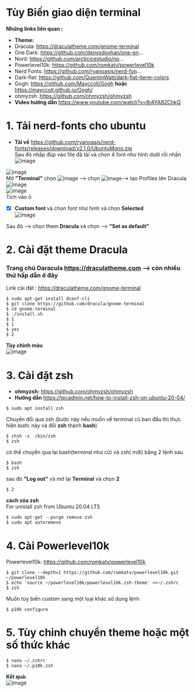 # Tùy Biến giao diện terminal
**Những links liên quan :**
- **Theme:**
- Dracula: https://draculatheme.com/gnome-terminal
- One Dark: https://github.com/denysdovhan/one-gn...
- Nord: https://github.com/arcticicestudio/no...
- Powerlevel10k: https://github.com/romkatv/powerlevel10k
- Nerd Fonts: https://github.com/ryanoasis/nerd-fon...
- Dark-flat: https://github.com/QuentinWatt/dark-flat-iterm-colors
- Gogh: https://github.com/Mayccoll/Gogh **hoặc** https://mayccoll.github.io/Gogh/
- ohmyzsh: https://github.com/ohmyzsh/ohmyzsh
- **Video hướng dẫn** https://www.youtube.com/watch?v=8rAYABZChkQ

# 1. Tải nerd-fonts cho ubuntu
- **Tải về** https://github.com/ryanoasis/nerd-fonts/releases/download/v2.1.0/UbuntuMono.zip \
Sau đó nhấp đúp vào file đã tải và chọn 4 font như hình dưới rồi nhấn ![image](https://user-images.githubusercontent.com/42485856/128306160-53737dec-83e0-4387-94cc-ad471bcae349.png) 

![image](https://user-images.githubusercontent.com/42485856/128305797-e8ce1b11-6a3c-4bf1-b1a0-2d452005ff11.png) \
Mở **"Terminal"** chọn ![image](https://user-images.githubusercontent.com/42485856/128304713-72938258-e650-4284-b9d1-47b920f4037e.png) --> chọn ![image](https://user-images.githubusercontent.com/42485856/128304968-4a889bff-6810-4676-a556-ba6514dd0b8c.png)--> tạo Profiles tên Dracula ![image](https://user-images.githubusercontent.com/42485856/128305336-d84ec592-6a60-4b6f-a4e4-c1acb167c80a.png) \
![image](https://user-images.githubusercontent.com/42485856/128304211-7770f3ad-90a3-41e4-a57a-41efd3e38c93.png) \
Tích vào ô 
- [x] **Custom font** và chọn font như hình và chọn **Selected**  \
![image](https://user-images.githubusercontent.com/42485856/128306493-864c3839-2725-4f79-8f29-92a16128e388.png)

Sau đó --> chọn them **Dracula** và chọn --> **"Set as default"**


# 2. Cài đặt theme Dracula
### Trang chủ Daracula https://draculatheme.com --> còn nhiều thứ hấp dẫn ở đây
Link cài đặt : https://draculatheme.com/gnome-terminal
```
$ sudo apt-get install dconf-cli
$ git clone https://github.com/dracula/gnome-terminal
$ cd gnome-terminal
$ ./install.sh
$ 1
$ 1
$ yes
$ 2
```
**Tùy chỉnh màu** \
![image](https://user-images.githubusercontent.com/42485856/128316103-4d335361-8ca7-4f48-a52a-854380869cb1.png)

# 3. Cài đặt zsh
- **ohmyzsh:** https://github.com/ohmyzsh/ohmyzsh
- **Hướng dẫn** https://tecadmin.net/how-to-install-zsh-on-ubuntu-20-04/
```
$ sudo apt install zsh
```
Chuyển đổi qua zsh (bước này nếu muốn về terminal cũ ban đầu thì thực hiện bước này và đổi **zsh** thành **bash**)
```
$ chsh -s  /bin/zsh
$ zsh
```
có thể chuyển qua lại bash(terminal như cũ) và zsh( mới) bằng 2 lệnh sau
```
$ bash
$ zsh
```

sau đó **"Log out"** và mở lại **Terminal** và chọn **2**
```
$ 2
```
**cách xóa zsh** \
For unistall zsh from Ubuntu 20.04 LTS
```
$ sudo apt-get --purge remove zsh
$ sudo apt autoremove
```

# 4. Cài Powerlevel10k
Powerlevel10k: https://github.com/romkatv/powerlevel10k
```
$ git clone --depth=1 https://github.com/romkatv/powerlevel10k.git ~/powerlevel10k
$ echo 'source ~/powerlevel10k/powerlevel10k.zsh-theme' >>~/.zshrc
$ zsh
```
Muốn tùy biến custom sang một loại khác sữ dụng lệnh 
```
$ p10k configure
```
# 5. Tùy chỉnh chuyển theme hoặc một số thức khác
```
$ nano ~/.zshrc
$ nano ~/.p10k.zsh
```

**Kết quả:** \
![image](https://user-images.githubusercontent.com/42485856/128347392-8cde5cf8-fea0-491d-9ca1-791fe33ac8ec.png)

